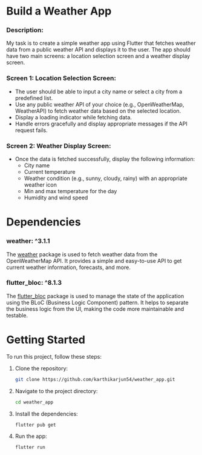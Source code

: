 # Build a Weather App
### Description:
My task is to create a simple weather app using Flutter that fetches weather data from a
public weather API and displays it to the user. The app should have two main screens: a
location selection screen and a weather display screen.
### Screen 1: Location Selection Screen:
- The user should be able to input a city name or select a city from a predefined list.
- Use any public weather API of your choice (e.g., OpenWeatherMap, WeatherAPI) to fetch weather data based on the selected location.
- Display a loading indicator while fetching data.
- Handle errors gracefully and display appropriate messages if the API request fails.
### Screen 2: Weather Display Screen:
- Once the data is fetched successfully, display the following information:
  - City name
  - Current temperature
  - Weather condition (e.g., sunny, cloudy, rainy) with an appropriate weather icon
  - Min and max temperature for the day
  - Humidity and wind speed
# Dependencies
### weather: ^3.1.1
The [weather](https://pub.dev/packages/weather) package is used to fetch weather data from the OpenWeatherMap API. It provides a simple and easy-to-use API to get current weather information, forecasts, and more.
### flutter_bloc: ^8.1.3
The [flutter_bloc](https://pub.dev/packages/flutter_bloc) package is used to manage the state of the application using the BLoC (Business Logic Component) pattern. It helps to separate the business logic from the UI, making the code more maintainable and testable.
# Getting Started
To run this project, follow these steps:
1. Clone the repository:
    ```bash
    git clone https://github.com/karthikarjun54/weather_app.git
    ```
    
2. Navigate to the project directory:
    ```bash
    cd weather_app
    ```
    
3. Install the dependencies:
    ```bash
    flutter pub get
    ```
    
4. Run the app:
    ```bash
    flutter run
    ```
